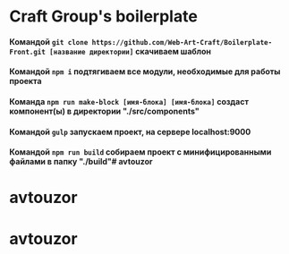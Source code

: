 # Craft Group's boilerplate
#### Командой ```git clone https://github.com/Web-Art-Craft/Boilerplate-Front.git [название директории]``` скачиваем шаблон
#### Командой ```npm i``` подтягиваем все модули, необходимые для работы проекта
#### Команда ```npm run make-block [имя-блока] [имя-блока]``` создаст компонент(ы) в директории "./src/components"
#### Командой ```gulp``` запуcкаем проект, на сервере localhost:9000
#### Командой ```npm run build``` собираем проект с минифицированными файлами в папку "./build"# avtouzor
# avtouzor
# avtouzor
